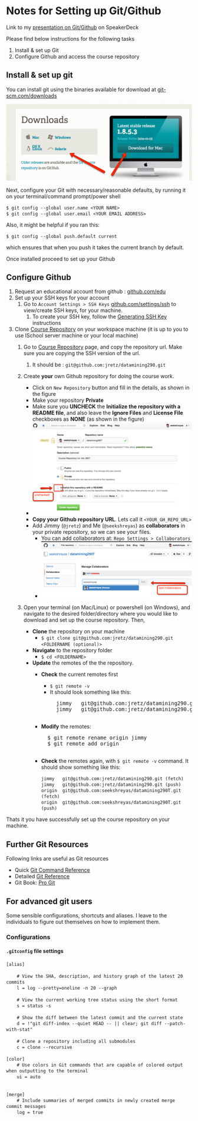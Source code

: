 Notes for Setting up Git/Github 
===============================

Link to my [presentation on Git/Github] on SpeakerDeck


Please find below instructions for the following tasks

1. Install & set up Git
2. Configure Github and access the course repository


## Install & set up git

You can install git using the binaries available for download at [git-scm.com/downloads](http://git-scm.com/downloads)

![Install Git](img/dnldGit.png "Download Git")

Next, configure your Git with necessary/reasonable defaults, by running it on your terminal/command prompt/power shell

```
$ git config --global user.name <YOUR NAME>
$ git config --global user.email <YOUR EMAIL ADDRESS>
```

Also, it might be helpful if you ran this:
```
$ git config --global push.default current
```

which ensures that when you push it takes the current branch by default.

Once installed proceed to set up your Github

## Configure Github

1. Request an educational account from github : [github.com/edu](https://github.com/edu)
2. Set up your SSH keys for your account
    1. Go to `Account Settings > SSH Keys` [github.com/settings/ssh](https://github.com/settings/ssh) to view/create SSH keys, for your machine. 
        1. To create your SSH key, follow the [Generating SSH Key] instructions
3. Clone [Course Repository] on your workspace machine (it is up to you to use ISchool server machine or your local machine)
    1. Go to [Course Repository] page, and copy the repository url. Make sure you are copying the SSH version of the url. 
        1. It should be : `git@github.com:jretz/datamining290.git`
    2. Create __your__ own Github repository for doing the course work.
        - Click on `New Repository` button and fill in the details, as shown in the figure
        - Make your repository __Private__
        - Make sure you __UNCHECK__ the __Initialize the repository with a README file__, and also leave the __Ignore Files__ and __License File__ checkboxes as __NONE__ (as shown in the figure)
        - ![Create your repository](img/createRepo.png "Create your Repository")
        - __Copy your Github repository URL__. Lets call it `<YOUR_GH_REPO_URL>`
        - Add Jimmy (`@jretz`) and Me (`@seekshreyas`) as __collaborators__ in your private repository, so we can see your files.
            - You can add collaborators at: `Repo Settings > Collaborators`
            - !["Add Collaborators"](img/collaborators.png "Add Collaborators")
            
    3. Open your terminal (on Mac/Linux) or powershell (on Windows), and navigate to the desired folder/directory where you would like to download and set up the course repository. Then,
        - __Clone__ the repository on your machine
            - `$ git clone git@github.com:jretz/datamining290.git <FOLDERNAME (optional)>`
        - __Navigate__ to the repository folder
            - `$ cd <FOLDERNAME>`
        - __Update__ the remotes of the the repository.
            - __Check__ the current remotes first
                - `$ git remote -v`
                - It should look something like this:
                    <pre>
                    jimmy   git@github.com:jretz/datamining290.git (fetch)
                    jimmy   git@github.com:jretz/datamining290.git (push)
                    </pre>
            - __Modify__ the remotes:
                <pre>
                $ git remote rename origin jimmy
                $ git remote add origin <YOUR_GH_REPO_URL>
                </pre>
            - __Check__ the remotes again, with `$ git remote -v` command. It should show something like this:
                
                ```
                jimmy   git@github.com:jretz/datamining290.git (fetch)
                jimmy   git@github.com:jretz/datamining290.git (push)
                origin  git@github.com:seekshreyas/datamining290T.git (fetch)
                origin  git@github.com:seekshreyas/datamining290T.git (push)
                ```



Thats it you have successfully set up the course repository on your machine.


## Further Git Resources
Following links are useful as Git resources
- Quick [Git Command Reference]
- Detailed [Git Reference]
- Git Book: [Pro Git]


## For advanced git users
Some sensible configurations, shortcuts and aliases. I leave to the individuals to figure out themselves on how to implement them.

### Configurations

#### `.gitconfig` file settings

```
[alias]

    # View the SHA, description, and history graph of the latest 20 commits
    l = log --pretty=oneline -n 20 --graph

    # View the current working tree status using the short format
    s = status -s

    # Show the diff between the latest commit and the current state
    d = !"git diff-index --quiet HEAD -- || clear; git diff --patch-with-stat"

    # Clone a repository including all submodules
    c = clone --recursive

[color]
    # Use colors in Git commands that are capable of colored output when outputting to the terminal
    ui = auto


[merge]
    # Include summaries of merged commits in newly created merge commit messages
    log = true
```


[presentation on Git/Github]: https://speakerdeck.com/seekshreyas/introduction-to-git-and-github
[Course Repository]: https://github.com/jretz/datamining290
[Generating SSH Key]: https://help.github.com/articles/generating-ssh-keys
[Git Command Reference]: http://gitref.org
[Git Reference]: http://git-scm.com
[Pro Git]: http://git-scm.com/book